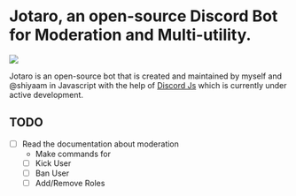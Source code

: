 # Jotaro, an open-source Discord Bot for Moderation and Multi-utility.

![](https://i1.sndcdn.com/avatars-lWhzYHAVa9rOcZMl-F0VLYg-t200x200.jpg) 

Jotaro is an open-source bot that is created and maintained by myself and @shiyaam in Javascript with the help of [Discord Js](discord.js.org) which is currently under active development.


## TODO
- [ ] Read the documentation about moderation
  - Make commands for
  - [ ] Kick User
  - [ ] Ban User
  - [ ] Add/Remove Roles 
